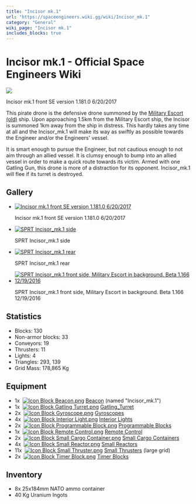```yaml
---
title: "Incisor mk.1"
url: "https://spaceengineers.wiki.gg/wiki/Incisor_mk.1"
category: "General"
wiki_page: "Incisor mk.1"
includes_blocks: true
---
```


# Incisor mk.1 - Official Space Engineers Wiki

[![](https://spaceengineers.wiki.gg/images/thumb/Incisor_mk.1_firing.jpg/320px-Incisor_mk.1_firing.jpg?9e33d0)](https://spaceengineers.wiki.gg/wiki/File:Incisor_mk.1_firing.jpg)

Incisor mk.1 front SE version 1.181.0 6/20/2017

This pirate drone is the defensive drone summoned by the [Military Escort (old)](https://spaceengineers.wiki.gg/wiki/Military_Escort_\(old\) "Military Escort (old)") ship. Upon approaching 1.5km from the Military Escort ship, the Incisor is summoned 1km away from the ship in distress. This hardly takes any time at all and the Incisor\_mk.1 will make its way as swiftly as possible towards the Engineer and/or the Engineers' vessel.

It is smart enough to pursue the Engineer, but not cautious enough to not aim through an allied vessel. It is clumsy enough to bump into an allied vessel in order to make a quick route towards its victim. Armed with one Gatling Gun, this drone is more of a distraction for its opponent. Incisor\_mk.1 will flee if its turret is destroyed.

## Gallery

*   [![Incisor mk.1 front SE version 1.181.0 6/20/2017](https://spaceengineers.wiki.gg/images/thumb/Incisor_mk.1_firing.jpg/120px-Incisor_mk.1_firing.jpg?9e33d0)](https://spaceengineers.wiki.gg/wiki/File:Incisor_mk.1_firing.jpg "Incisor mk.1 front SE version 1.181.0 6/20/2017")
    
    Incisor mk.1 front SE version 1.181.0 6/20/2017
    
*   [![SPRT Incisor_mk.1 side](https://spaceengineers.wiki.gg/images/thumb/Incisor_mk.1_starboard.jpg/120px-Incisor_mk.1_starboard.jpg?5af51c)](https://spaceengineers.wiki.gg/wiki/File:Incisor_mk.1_starboard.jpg "SPRT Incisor_mk.1 side")
    
    SPRT Incisor\_mk.1 side
    
*   [![SPRT Incisor_mk.1 rear](https://spaceengineers.wiki.gg/images/thumb/Incisor_rear.jpg/120px-Incisor_rear.jpg?a20afb)](https://spaceengineers.wiki.gg/wiki/File:Incisor_rear.jpg "SPRT Incisor_mk.1 rear")
    
    SPRT Incisor\_mk.1 rear
    
*   [![SPRT Incisor_mk.1 front side, Military Escort in background. Beta 1.166 12/19/2016](https://spaceengineers.wiki.gg/images/thumb/Incisor_mk1-2016.png/120px-Incisor_mk1-2016.png?181222)](https://spaceengineers.wiki.gg/wiki/File:Incisor_mk1-2016.png "SPRT Incisor_mk.1 front side, Military Escort in background. Beta 1.166 12/19/2016")
    
    SPRT Incisor\_mk.1 front side, Military Escort in background. Beta 1.166 12/19/2016
    

## Statistics

*   Blocks: 130
*   Non-armor blocks: 33
*   Conveyors: 19
*   Thrusters: 11
*   Lights: 4
*   Triangles: 293, 139
*   Grid Mass: 178,865 Kg

## Equipment

*   1x  [![Icon Block Beacon.png](https://spaceengineers.wiki.gg/images/thumb/Icon_Block_Beacon.png/21px-Icon_Block_Beacon.png?3a6e97)](https://spaceengineers.wiki.gg/wiki/Beacon "Beacon") [Beacon](https://spaceengineers.wiki.gg/wiki/Beacon "Beacon") (named "Incisor\_mk.1")
*   1x  [![Icon Block Gatling Turret.png](https://spaceengineers.wiki.gg/images/thumb/Icon_Block_Gatling_Turret.png/21px-Icon_Block_Gatling_Turret.png?d4d145)](https://spaceengineers.wiki.gg/wiki/Gatling_Turret "Gatling Turret") [Gatling\_Turret](https://spaceengineers.wiki.gg/wiki/Gatling_Turret "Gatling Turret")
*   2x  [![Icon Block Gyroscope.png](https://spaceengineers.wiki.gg/images/thumb/Icon_Block_Gyroscope.png/21px-Icon_Block_Gyroscope.png?c8eb45)](https://spaceengineers.wiki.gg/wiki/Gyroscope "Gyroscope") [Gyroscopes](https://spaceengineers.wiki.gg/wiki/Gyroscope "Gyroscope")
*   4x  [![Icon Block Interior Light.png](https://spaceengineers.wiki.gg/images/thumb/Icon_Block_Interior_Light.png/21px-Icon_Block_Interior_Light.png?1abc4b)](https://spaceengineers.wiki.gg/wiki/Interior_Light "Interior Light") [Interior Lights](https://spaceengineers.wiki.gg/wiki/Interior_Light "Interior Light")
*   2x  [![Icon Block Programmable Block.png](https://spaceengineers.wiki.gg/images/thumb/Icon_Block_Programmable_Block.png/21px-Icon_Block_Programmable_Block.png?9d067f)](https://spaceengineers.wiki.gg/wiki/Programmable_Block "Programmable Block") [Programmable Blocks](https://spaceengineers.wiki.gg/wiki/Programmable_Block "Programmable Block")
*   1x  [![Icon Block Remote Control.png](https://spaceengineers.wiki.gg/images/thumb/Icon_Block_Remote_Control.png/21px-Icon_Block_Remote_Control.png?e33c2d)](https://spaceengineers.wiki.gg/wiki/Remote_Control "Remote Control") [Remote Control](https://spaceengineers.wiki.gg/wiki/Remote_Control "Remote Control")
*   2x  [![Icon Block Small Cargo Container.png](https://spaceengineers.wiki.gg/images/thumb/Icon_Block_Small_Cargo_Container.png/21px-Icon_Block_Small_Cargo_Container.png?4af936)](https://spaceengineers.wiki.gg/wiki/Small_Cargo_Container "Small Cargo Container") [Small Cargo Containers](https://spaceengineers.wiki.gg/wiki/Small_Cargo_Container "Small Cargo Container")
*   4x  [![Icon Block Small Reactor.png](https://spaceengineers.wiki.gg/images/thumb/Icon_Block_Small_Reactor.png/21px-Icon_Block_Small_Reactor.png?64124d)](https://spaceengineers.wiki.gg/wiki/Small_Reactor "Small Reactor") [Small Reactors](https://spaceengineers.wiki.gg/wiki/Small_Reactor "Small Reactor")
*   11x  [![Icon Block Small Thruster.png](https://spaceengineers.wiki.gg/images/thumb/Icon_Block_Small_Thruster.png/21px-Icon_Block_Small_Thruster.png?98a185)](https://spaceengineers.wiki.gg/wiki/Small_Thruster "Small Thruster") [Small Thrusters](https://spaceengineers.wiki.gg/wiki/Small_Thruster "Small Thruster") (large grid)
*   2x  [![Icon Block Timer Block.png](https://spaceengineers.wiki.gg/images/thumb/Icon_Block_Timer_Block.png/21px-Icon_Block_Timer_Block.png?307e99)](https://spaceengineers.wiki.gg/wiki/Timer_Block "Timer Block") [Timer Blocks](https://spaceengineers.wiki.gg/wiki/Timer_Block "Timer Block")

## Inventory

*   8x 25x184mm NATO ammo container
*   40 Kg Uranium Ingots
